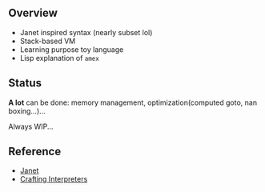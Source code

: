 ## Overview

- Janet inspired syntax (nearly subset lol)
- Stack-based VM
- Learning purpose toy language
- Lisp explanation of `amex`

## Status

**A lot** can be done: memory management, optimization(computed goto, nan boxing...)...

Always WIP...

## Reference

- [Janet](https://github.com/janet-lang/janet)
- [Crafting Interpreters](https://craftinginterpreters.com/contents.html)

